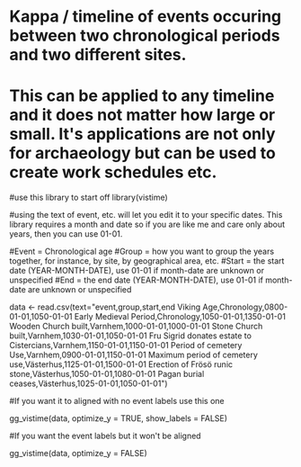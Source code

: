 # Kappa / timeline of events occuring between two chronological periods and two different sites.

# This can be applied to any timeline and it does not matter how large or small. It's applications are not only for archaeology but can be used to create work schedules etc. 
#use this library to start off
library(vistime)

#using the text of event, etc. will let you edit it to your specific dates. This library requires a month and date so if you are like me and care only about years, then you can use 01-01. 

#Event = Chronological age 
#Group = how you want to group the years together, for instance, by site, by geographical area, etc.
#Start = the start date (YEAR-MONTH-DATE), use 01-01 if month-date are unknown or unspecified
#End = the end date (YEAR-MONTH-DATE), use 01-01 if month-date are unknown or unspecified


data <- read.csv(text="event,group,start,end
 Viking Age,Chronology,0800-01-01,1050-01-01
 Early Medieval Period,Chronology,1050-01-01,1350-01-01
 Wooden Church built,Varnhem,1000-01-01,1000-01-01
 Stone Church built,Varnhem,1030-01-01,1050-01-01
 Fru Sigrid donates estate to Cistercians,Varnhem,1150-01-01,1150-01-01
 Period of cemetery Use,Varnhem,0900-01-01,1150-01-01
 Maximum period of cemetery use,Västerhus,1125-01-01,1500-01-01
 Erection of Frösö runic stone,Västerhus,1050-01-01,1080-01-01
 Pagan burial ceases,Västerhus,1025-01-01,1050-01-01")

#If you want it to aligned with no event labels use this one

gg_vistime(data, optimize_y = TRUE, show_labels = FALSE) 

#If you want the event labels but it won't be aligned

gg_vistime(data, optimize_y = FALSE)

